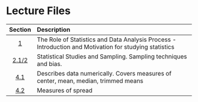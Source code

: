 # Lecture Files



| Section | Description |
| :---: | :--- |
| [1](c1.Rmd) 		| The Role of Statistics and Data Analysis Process - Introduction and Motivation for studying statistics |
| [2.1/2](c2-12.Rmd)	| Statistical Studies and Sampling. Sampling techniques and bias.	|
| [4.1](ch41.Rmd)	| Describes data numerically.  Covers measures of center, mean, median, trimmed means |
| [4.2](ch42.Rmd)	| Measures of spread |

    
